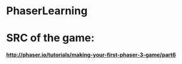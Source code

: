 # PhaserLearning
# SRC of the game:
#### http://phaser.io/tutorials/making-your-first-phaser-3-game/part6